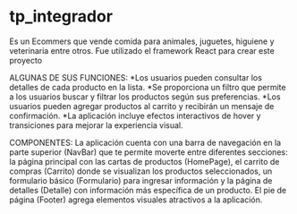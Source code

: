 # tp_integrador
Es un Ecommers que vende comida para animales, juguetes, higuiene y veterinaria entre otros.
Fue utilizado el framework React para crear este proyecto

ALGUNAS DE SUS FUNCIONES:
*Los usuarios pueden consultar los detalles de cada producto en la lista.
*Se proporciona un filtro que permite a los usuarios buscar y filtrar los productos según sus preferencias.
*Los usuarios pueden agregar productos al carrito y recibirán un mensaje de confirmación.
*La aplicación incluye efectos interactivos de hover y transiciones para mejorar la experiencia visual.

COMPONENTES:
La aplicación cuenta con una barra de navegación en la parte superior (NavBar) que te permite moverte entre diferentes secciones: 
la página principal con las cartas de productos (HomePage), el carrito de compras (Carrito) donde se visualizan los productos seleccionados, 
un formulario básico (Formulario) para ingresar información y la página de detalles (Detalle) con información más específica de un producto. 
El pie de página (Footer) agrega elementos visuales atractivos a la aplicación.

